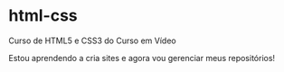# html-css
Curso de HTML5  e CSS3 do Curso em Vídeo

Estou aprendendo a cria sites e agora vou gerenciar meus repositórios!